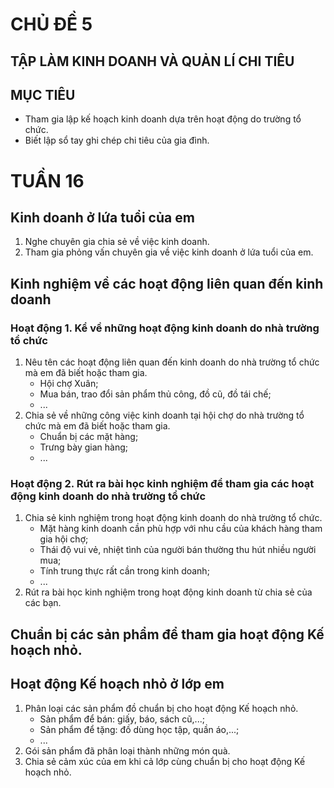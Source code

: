 # CHỦ ĐỀ 5
## TẬP LÀM KINH DOANH VÀ QUẢN LÍ CHI TIÊU

## MỤC TIÊU
- Tham gia lập kế hoạch kinh doanh dựa trên hoạt động do trường tổ chức.
- Biết lập sổ tay ghi chép chi tiêu của gia đình.

# TUẦN 16

## Kinh doanh ở lứa tuổi của em
1. Nghe chuyên gia chia sẻ về việc kinh doanh.
2. Tham gia phỏng vấn chuyên gia về việc kinh doanh ở lứa tuổi của em.

## Kinh nghiệm về các hoạt động liên quan đến kinh doanh
### Hoạt động 1. Kể về những hoạt động kinh doanh do nhà trường tổ chức
1. Nêu tên các hoạt động liên quan đến kinh doanh do nhà trường tổ chức mà em đã biết hoặc tham gia.
    - Hội chợ Xuân;
    - Mua bán, trao đổi sản phẩm thủ công, đồ cũ, đồ tái chế;
    - ...
2. Chia sẻ về những công việc kinh doanh tại hội chợ do nhà trường tổ chức mà em đã biết hoặc tham gia.
    - Chuẩn bị các mặt hàng;
    - Trưng bày gian hàng;
    - ...

### Hoạt động 2. Rút ra bài học kinh nghiệm để tham gia các hoạt động kinh doanh do nhà trường tổ chức
1. Chia sẻ kinh nghiệm trong hoạt động kinh doanh do nhà trường tổ chức.
    - Mặt hàng kinh doanh cần phù hợp với nhu cầu của khách hàng tham gia hội chợ;
    - Thái độ vui vẻ, nhiệt tình của người bán thường thu hút nhiều người mua;
    - Tính trung thực rất cần trong kinh doanh;
    - ...
2. Rút ra bài học kinh nghiệm trong hoạt động kinh doanh từ chia sẻ của các bạn.

## Chuẩn bị các sản phẩm để tham gia hoạt động Kế hoạch nhỏ.

## Hoạt động Kế hoạch nhỏ ở lớp em
1. Phân loại các sản phẩm đồ chuẩn bị cho hoạt động Kế hoạch nhỏ.
    - Sản phẩm để bán: giấy, báo, sách cũ,...;
    - Sản phẩm để tặng: đồ dùng học tập, quần áo,...;
    - ...
2. Gói sản phẩm đã phân loại thành những món quà.
3. Chia sẻ cảm xúc của em khi cả lớp cùng chuẩn bị cho hoạt động Kế hoạch nhỏ.
